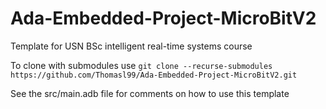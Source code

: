 # Ada-Embedded-Project-MicroBitV2
Template for USN BSc intelligent real-time systems course

To clone with submodules use `git clone --recurse-submodules https://github.com/Thomasl99/Ada-Embedded-Project-MicroBitV2.git`

See the src/main.adb file for comments on how to use this template

